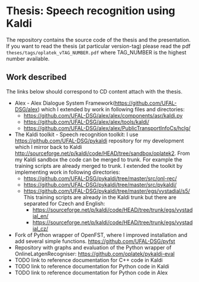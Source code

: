Thesis: Speech recognition using Kaldi
======================================
The repository contains the source code of the thesis and the presentation.
If you want to read the thesis (at particular version-tag) please read the pdf `theses/tags/oplatek_vTAG_NUMBER.pdf` 
where TAG_NUMBER is the highest number available.

Work described
--------------
The links below should correspond to CD content attach with the thesis.

 * Alex - Alex Dialogue System Framework(https://github.com/UFAL-DSG/alex) which I extended by work in following files and directories:
   * https://github.com/UFAL-DSG/alex/alex/components/asr/kaldi.py
   * https://github.com/UFAL-DSG/alex/alex/tools/kaldi/
   * https://github.com/UFAL-DSG/alex/alex/PublicTransportInfoCs/hclg/
 * The Kaldi toolkit - Speech recognition toolkit: I use https://github.com/UFAL-DSG/pykaldi repository for my development which I mirror back to Kaldi http://sourceforge.net/p/kaldi/code/HEAD/tree/sandbox/oplatek2. From my Kaldi sandbox the code can be merged to trunk. For example the training scripts are already merged to trunk. I extended the toolkit by implementing work in following directories:
   * https://github.com/UFAL-DSG/pykaldi/tree/master/src/onl-rec/
   * https://github.com/UFAL-DSG/pykaldi/tree/master/src/pykaldi/
   * https://github.com/UFAL-DSG/pykaldi/tree/master/egs/vystadial/s5/
     This training scripts are already in the Kaldi trunk but there are separated for Czech and English:
     * https://sourceforge.net/p/kaldi/code/HEAD/tree/trunk/egs/vystadial_en/
     * https://sourceforge.net/p/kaldi/code/HEAD/tree/trunk/egs/vystadial_cz/
 * Fork of Python wrapper of OpenFST, where I improved installation and add several simple functions.
   https://github.com/UFAL-DSG/pyfst
 * Repository with graphs and evaluation of the Python wrapper of OnlineLatgenRecogniser:
   https://github.com/oplatek/pykaldi-eval
 * TODO link to reference documentation for C++ code in Kaldi
 * TODO link to reference documentation for Python code in Kaldi
 * TODO link to reference documentation for Python code in Alex
